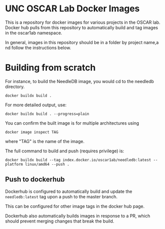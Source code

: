 # UNC OSCAR Lab Docker Images

This is a repository for docker images for various projects in the
OSCAR lab.  Docker hub pulls from this repository to automatically
build and tag images in the oscar1ab namespace.

In general, images in this repository should be in a folder by project
name,a nd follow the instructions below.

# Building from scratch

For instance, to build the NeedleDB image, you would cd to the needledb directory.

`docker buildx build .`

For more detailed output, use:

`docker buildx build . --progress=plain`

You can confirm the built image is for multiple architectures using

`docker image inspect TAG`

where "TAG" is the name of the image.

The full command to build and push (requires privilege) is:

`docker buildx build --tag index.docker.io/oscar1ab/needledb:latest --platform linux/amd64 --push .`

## Push to dockerhub

Dockerhub is configured to automatically build and update the
`needledb:latest` tag upon a push to the master branch.

This can be configured for other image tags in the docker hub page.

Dockerhub also automatically builds images in response to a PR,
which should prevent merging changes that break the build.
